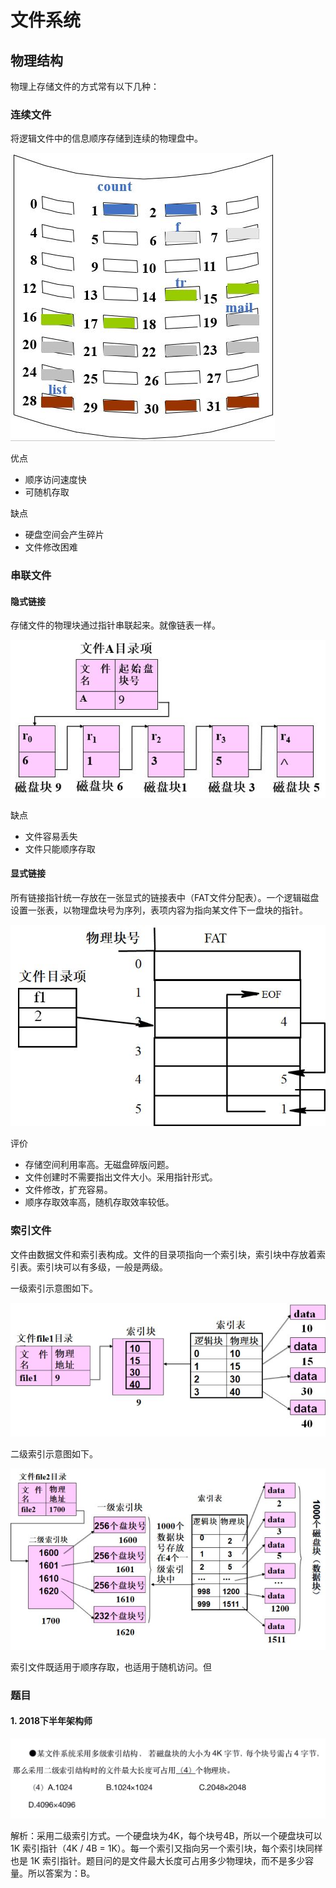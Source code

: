 # 文件系统

## 物理结构
物理上存储文件的方式常有以下几种：

### 连续文件
将逻辑文件中的信息顺序存储到连续的物理盘中。

![连续](./imgs/fs_seq.jpg)

优点
* 顺序访问速度快
* 可随机存取

缺点
* 硬盘空间会产生碎片
* 文件修改困难

### 串联文件

#### 隐式链接
存储文件的物理块通过指针串联起来。就像链表一样。

![隐式](./imgs/fs_link_1.jpg)

缺点
* 文件容易丢失
* 文件只能顺序存取

#### 显式链接
所有链接指针统一存放在一张显式的链接表中（FAT文件分配表）。一个逻辑磁盘设置一张表，以物理盘块号为序列，表项内容为指向某文件下一盘块的指针。

![隐式](./imgs/fs_link_2.jpg)

评价

* 存储空间利用率高。无磁盘碎版问题。
* 文件创建时不需要指出文件大小。采用指针形式。
* 文件修改，扩充容易。
* 顺序存取效率高，随机存取效率较低。

### 索引文件
文件由数据文件和索引表构成。文件的目录项指向一个索引块，索引块中存放着索引表。索引块可以有多级，一般是两级。

一级索引示意图如下。

![索引文件1](./imgs/fs_index-1.jpg)

二级索引示意图如下。

![索引文件2](./imgs/fs_index-2.jpg)

索引文件既适用于顺序存取，也适用于随机访问。但

### 题目

#### 1. 2018下半年架构师

![题目](./imgs/fs_index_2018-1.jpg)

解析：采用二级索引方式。一个硬盘块为4K，每个块号4B，所以一个硬盘块可以 1K 索引指针（4K / 4B = 1K）。每一个索引又指向另一个索引块，每个索引块同样也是 1K 索引指针。题目问的是文件最大长度可占用多少物理块，而不是多少容量。所以答案为：B。

